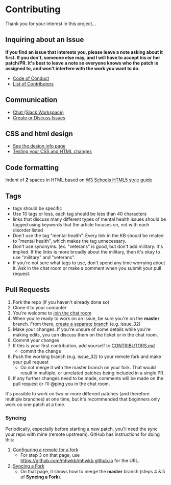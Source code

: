 # Contributing

Thank you for your interest in this project...

## Inquiring about an Issue
**If you find an issue that interests you, please leave a note asking about it first. If
you don't, someone else may, and I will have to accept his or her patch/PR. It's best
to leave a note so everyone knows who the patch is assigned to, and won't interfere
with the work you want to do.**

* [Code of Conduct](CODE_OF_CONDUCT.md)
* [List of Contributors](CONTRIBUTORS.md)

## Communication
  * [Chat (Slack Workspace)](https://join.slack.com/t/mhwkb/shared_invite/enQtMjU3MjcwMTk4NjYzLTA0ZDc2YjAwMDJiNTU1YTBmYTViNmQ5MTdjOTk2MDA2MDMyMzNiYjU4ZWIzMTZlNmU4ZjFhNDg1MjQ5OGQyMjI)
  * [Create or Discuss Issues](https://github.com/mhwkb/mhwkb.github.io/issues)

## CSS and html design

* [See the design info page](DESIGN.md)
* [Testing your CSS and HTML changes](TESTING.md)

## Code formatting
Indent of ***2*** spaces in HTML based on [W3 Schools HTML5 style guide](https://www.w3schools.com/htmL/html5_syntax.asp)

## Tags
* tags should be specific
* Use 10 tags or less, each tag should be less than 40 characters
* links that discuss many different types of mental health issues should be
tagged using keywords that the article focuses on, not with each disorder
listed
* Don't use the tag "mental health". Every link in the KB should be related
to "mental health", which makes the tag unnecessary.
* Don't use synonyms. (ex. "veterans" is good, but don't add military. It's
implied. If the links is more broadly about the military, then it's okay to
use "military" and "veterans".
* If you're not sure what tags to use, don't spend any time worrying about it. Ask in the
  chat room or make a comment when you submit your pull request.

## Pull Requests
1. Fork the repo (if you haven't already done so)
2. Clone it to your computer
3. You're welcome to [join the chat room](https://join.slack.com/t/mhwkb/shared_invite/enQtMjU3MjcwMTk4NjYzLTA0ZDc2YjAwMDJiNTU1YTBmYTViNmQ5MTdjOTk2MDA2MDMyMzNiYjU4ZWIzMTZlNmU4ZjFhNDg1MjQ5OGQyMjI)
3. When you're ready to work on an issue, be sure you're on the **master** branch. From there, [create a separate branch](https://github.com/Kunena/Kunena-Forum/wiki/Create-a-new-branch-with-git-and-manage-branches) (e.g. issue_32)
4. Make your changes. If you're unsure of some details while you're making edits, you can discuss them on the ticket or in the chat room.
5. Commit your changes
6. If this is your first contribution, add yourself to [CONTRIBUTORS.md](CONTRIBUTORS.md)
    * commit the change
6. Push the working branch (e.g. issue_32) to your remote fork and make your pull request
    * Do not merge it with the master branch on your fork. That would result in multiple, or unrelated patches being included in a single PR.
8. If any further changes need to be made, comments will be made on the pull request or I'll @ping you in the chat room.

It's possible to work on two or more different patches (and therefore multiple branches) at one time, but it's recommended that beginners only work on one patch at a time.

### Syncing ###
Periodically, especially before starting a new patch, you'll need the sync your
repo with mine (remote upstream). GitHub has instructions for doing this:

1. [Configuring a remote for a fork](https://help.github.com/articles/configuring-a-remote-for-a-fork/)
    * For step 3 on that page, use https://github.com/mhwkb/mhwkb.github.io for the URL.
2. [Syncing a Fork](https://help.github.com/articles/syncing-a-fork/)
    * On that page, it shows how to merge the **master** branch (steps 4 & 5 of **Syncing a Fork**).
